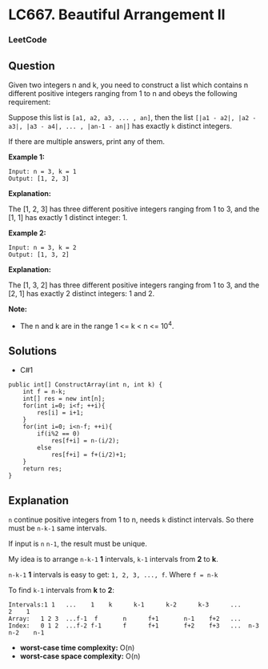 # LC667. Beautiful Arrangement II

### LeetCode

## Question

Given two integers n and k, you need to construct a list which contains n different positive integers ranging from 1 to n and obeys the following requirement: 

Suppose this list is `[a1, a2, a3, ... , an]`, then the list `[|a1 - a2|, |a2 - a3|, |a3 - a4|, ... , |an-1 - an|]` has exactly `k` distinct integers.

If there are multiple answers, print any of them.

**Example 1:**

```
Input: n = 3, k = 1
Output: [1, 2, 3]
```

**Explanation:** 

The [1, 2, 3] has three different positive integers ranging from 1 to 3, and the [1, 1] has exactly 1 distinct integer: 1.

**Example 2:**

```
Input: n = 3, k = 2
Output: [1, 3, 2]
```

**Explanation:** 

The [1, 3, 2] has three different positive integers ranging from 1 to 3, and the [2, 1] has exactly 2 distinct integers: 1 and 2.

**Note:**

* The n and k are in the range 1 <= k < n <= 10<sup>4</sup>.

## Solutions

* C#1
```
public int[] ConstructArray(int n, int k) {
    int f = n-k;
    int[] res = new int[n];
    for(int i=0; i<f; ++i){
        res[i] = i+1;
    }
    for(int i=0; i<n-f; ++i){
        if(i%2 == 0)
            res[f+i] = n-(i/2);
        else
            res[f+i] = f+(i/2)+1;
    }
    return res;
}
```

## Explanation

`n` continue positive integers from 1 to n, needs `k` distinct intervals. So there must be `n-k-1` same intervals.

If input is `n` `n-1`, the result must be unique.

My idea is to arrange `n-k-1` **1** intervals, `k-1` intervals from **2** to **k**.

`n-k-1` **1** intervals is easy to get: `1, 2, 3, ..., f`.  Where `f = n-k`

To find `k-1` intervals from **k** to **2**:

```
Intervals:1 1   ...    1    k      k-1      k-2      k-3      ...     2    1
Array:   1 2 3  ...f-1  f       n      f+1       n-1    f+2   ...     
Index:   0 1 2  ...f-2 f-1      f      f+1       f+2    f+3   ...  n-3  n-2    n-1
```

* **worst-case time complexity:** O(n)
* **worst-case space complexity:** O(n)